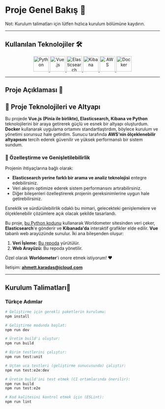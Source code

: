 # Proje Genel Bakış 🚀

<div id="kurulum-talimatlari"></div>
Not: Kurulum talimatları için lütfen hızlıca kurulum bölümüne kaydırın. 

---

## Kullanılan Teknolojiler 🛠️
<div align="center">
  <!-- Türkçe İpuçları -->
  <a href="https://www.python.org/" title="Python" target="_blank">
    <img src="https://cdn.simpleicons.org/python/ffffff" alt="Python" width="50" height="50" />
  </a>
  <a href="https://vuejs.org/" title="Vue.js" target="_blank">
    <img src="https://cdn.simpleicons.org/vuedotjs/ffffff" alt="Vue.js" width="50" height="50" />
  </a>
  <a href="https://www.elastic.co/elasticsearch/" title="Elasticsearch" target="_blank">
    <img src="https://cdn.simpleicons.org/elasticsearch/ffffff" alt="Elasticsearch" width="50" height="50" />
  </a>
  <a href="https://www.elastic.co/kibana/" title="Kibana" target="_blank">
    <img src="https://cdn.simpleicons.org/kibana/ffffff" alt="Kibana" width="50" height="50" />
  </a>
  <a href="https://aws.amazon.com/" title="AWS" target="_blank">
    <img src="https://cdn.simpleicons.org/amazonaws/ffffff" alt="AWS" width="50" height="50" />
  </a>
  <a href="https://www.docker.com/" title="Docker" target="_blank">
    <img src="https://cdn.simpleicons.org/docker/ffffff" alt="Docker" width="50" height="50" />
  </a>
</div>

---

## Proje Açıklaması 📌

## 🚀 Proje Teknolojileri ve Altyapı

Bu projede **Vue.js (Pinia ile birlikte), Elasticsearch, Kibana ve Python** teknolojilerini bir araya getirerek güçlü ve esnek bir altyapı oluşturdum. **Docker** kullanarak uygulama ortamını standartlaştırdım, böylece kurulum ve yönetimi sorunsuz hale getirdim. Sunucu tarafında **AWS'nin ölçeklenebilir altyapısını** tercih ederek güvenilir ve yüksek performanslı bir sistem sundum.  

### 🔧 Özelleştirme ve Genişletilebilirlik  

Projenin ihtiyaçlarına bağlı olarak:  
- **Elasticsearch yerine farklı bir arama ve analiz teknolojisi** entegre edebilirsiniz.  
- Veri akışını optimize ederek sistem performansını artırabilirsiniz.  
- Diğer bileşenleri özelleştirerek projenin gereksinimlerine uygun hale getirebilirsiniz.  

Esneklik ve sürdürülebilirlik odaklı bu mimari, gelecekteki genişlemelere ve ölçeklenebilir çözümlere açık olacak şekilde tasarlandı.  

Bu proje, [bu Python kodunu](https://github.com/fehu-zone/population_scraper) kullanarak Worldometer sitesinden veri çeker, **Elasticsearch**'e gönderir ve **Kibanada'da** interaktif grafikler elde edilir. **Vue** tabanlı web arayüzünde sunulur. İki ana bileşenden oluşur:

1. **Veri İşleme:** [Bu repoda](https://github.com/fehu-zone/population_scraper) yürütülür.
2. **Web Arayüzü:** Bu repoda yönetilir.

Özel olarak **Worldometer**'i onore etmek istiyorum! ❤️


İletişim: **ahmett.karadas@icloud.com**

---

## Kurulum Talimatları🔧

### Türkçe Adımlar

```bash
# Geliştirme için gerekli paketlerin kurulumu:
npm install

# Geliştirme modunda başlat:
npm run dev

# Üretim build'i oluştur:
npm run build

# Birim testlerini çalıştır:
npm run test:unit

# Uçtan uca testleri (geliştirme sunucusunda) çalıştır:
npm run test:e2e:dev

# Üretim build'ini test etmek (CI ortamlarında önerilir):
npm run build
npm run test:e2e

# Kod kalitesini kontrol etmek için (ESLint):
npm run lint
